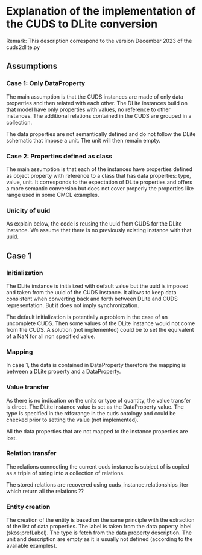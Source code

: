Explanation of the implementation of the CUDS to DLite conversion
===================================================================

Remark: This description correspond to the version December 2023 of the cuds2dlite.py

## Assumptions

### Case 1: Only DataProperty

The main assumption is that the CUDS instances are made of only data properties and then related with each other.
The DLite instances build on that model have only properties with values, no reference to other instances.
The additional relations contained in the CUDS are grouped in a collection.

The data properties are not semantically defined and do not follow the DLite schematic that impose a unit. The unit will then remain empty.

### Case 2: Properties defined as class

The main assumption is that each of the instances have properties defined as object property with reference to a class that has data properties: type, value, unit.
It corresponds to the expectation of DLite properties and offers a more semantic conversion but does not cover properly the properties like range used in some CMCL examples.

### Unicity of uuid

As explain below, the code is reusing the uuid from CUDS for the DLite instance.
We assume that there is no previously existing instance with that uuid.


## Case 1

### Initialization

The DLite instance is initialized with default value but the uuid is imposed and taken from the uuid of the CUDS instance. It allows to keep data consistent when converting back and forth between DLite and CUDS representation. But it does not imply synchronization.

The default initialization is potentially a problem in the case of an uncomplete CUDS.
Then some values of the DLite instance would not come from the CUDS.
A solution (not implemented) could be to set the equivalent of a NaN for all non specified value.

### Mapping

In case 1, the data is contained in DataProperty therefore the mapping is between a DLite property and a DataProperty.

### Value transfer

As there is no indication on the units or type of quantity, the value transfer is direct.
The DLite instance value is set as the DataProperty value.
The type is specified in the rdfs:range in the cuds ontology and could be checked prior to setting the value (not implemented).

All the data properties that are not mapped to the instance properties are lost.

### Relation transfer

The relations connecting the current cuds instance is subject of is copied as a triple of string into a collection of relations.

The stored relations are recovered using cuds_instance.relationships_iter which return all the relations ??

### Entity creation

The creation of the entity is based on the same principle with the extraction of the list of data properties.
The label is taken from the data poperty label (skos:prefLabel).
The type is fetch from the data property description.
The unit and description are empty as it is usually not defined (according to the available examples).
